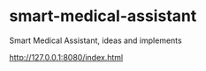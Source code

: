 # smart-medical-assistant
Smart Medical Assistant, ideas and implements

http://127.0.0.1:8080/index.html